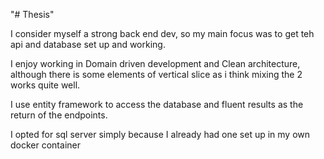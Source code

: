 "# Thesis" 

I consider myself a strong back end dev, so my main focus was to get teh api and database set up and working.

I enjoy working in Domain driven development and Clean architecture, although there is some elements of vertical slice as i think mixing the 2 works quite well.

I use entity framework to access the database and fluent results as the return of the endpoints.

I opted for sql server simply because I already had one set up in my own docker container
